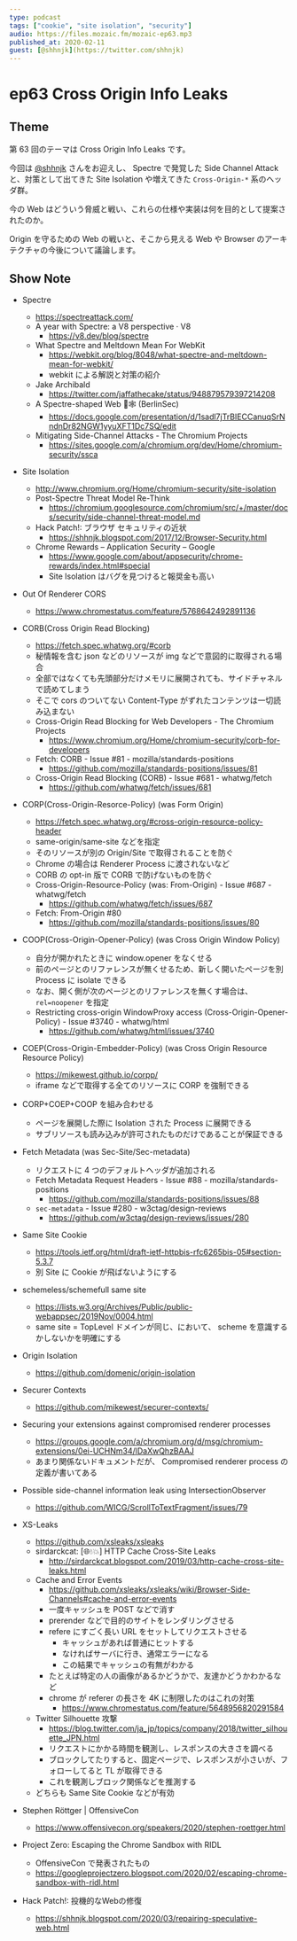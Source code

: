 ```yaml
---
type: podcast
tags: ["cookie", "site isolation", "security"]
audio: https://files.mozaic.fm/mozaic-ep63.mp3
published_at: 2020-02-11
guest: [@shhnjk](https://twitter.com/shhnjk)
---
```


# ep63 Cross Origin Info Leaks

## Theme

第 63 回のテーマは Cross Origin Info Leaks です。

今回は [@shhnjk](https://twitter.com/shhnjk) さんをお迎えし、 Spectre で発覚した Side Channel Attack と、対策として出てきた Site Isolation や増えてきた `Cross-Origin-*` 系のヘッダ群。

今の Web はどういう脅威と戦い、これらの仕様や実装は何を目的として提案されたのか。

Origin を守るための Web の戦いと、そこから見える Web や Browser のアーキテクチャの今後について議論します。


## Show Note

- Spectre
  - https://spectreattack.com/
  - A year with Spectre: a V8 perspective · V8
    - https://v8.dev/blog/spectre
  - What Spectre and Meltdown Mean For WebKit
    - https://webkit.org/blog/8048/what-spectre-and-meltdown-mean-for-webkit/
    - webkit による解説と対策の紹介
  - Jake Archibald
    - https://twitter.com/jaffathecake/status/948879579397214208
  - A Spectre-shaped Web 👻🕸 (BerlinSec)
    - https://docs.google.com/presentation/d/1sadl7jTrBIECCanuqSrNndnDr82NGW1yyuXFT1Dc7SQ/edit
  - Mitigating Side-Channel Attacks - The Chromium Projects
    - https://sites.google.com/a/chromium.org/dev/Home/chromium-security/ssca
- Site Isolation
  - http://www.chromium.org/Home/chromium-security/site-isolation
  - Post-Spectre Threat Model Re-Think
    - https://chromium.googlesource.com/chromium/src/+/master/docs/security/side-channel-threat-model.md
  - Hack Patch!: ブラウザ セキュリティの近状
    - https://shhnjk.blogspot.com/2017/12/Browser-Security.html
  - Chrome Rewards – Application Security – Google
    - https://www.google.com/about/appsecurity/chrome-rewards/index.html#special
    - Site Isolation はバグを見つけると報奨金も高い
- Out Of Renderer CORS
  - https://www.chromestatus.com/feature/5768642492891136
- CORB(Cross Origin Read Blocking)
  - https://fetch.spec.whatwg.org/#corb
  - 秘情報を含む json などのリソースが img などで意図的に取得される場合
  - 全部ではなくても先頭部分だけメモリに展開されても、サイドチャネルで読めてしまう
  - そこで cors のついてない Content-Type がずれたコンテンツは一切読み込まない
  - Cross-Origin Read Blocking for Web Developers - The Chromium Projects
    - https://www.chromium.org/Home/chromium-security/corb-for-developers
  - Fetch: CORB - Issue #81 - mozilla/standards-positions
    - https://github.com/mozilla/standards-positions/issues/81
  - Cross-Origin Read Blocking (CORB) - Issue #681 - whatwg/fetch
    - https://github.com/whatwg/fetch/issues/681
- CORP(Cross-Origin-Resorce-Policy) (was Form Origin)
  - https://fetch.spec.whatwg.org/#cross-origin-resource-policy-header
  - same-origin/same-site などを指定
  - そのリソースが別の Origin/Site で取得されることを防ぐ
  - Chrome の場合は Renderer Process に渡されないなど
  - CORB の opt-in 版で CORB で防げないものを防ぐ
  - Cross-Origin-Resource-Policy (was: From-Origin) - Issue #687 - whatwg/fetch
    - https://github.com/whatwg/fetch/issues/687
  - Fetch: From-Origin #80
    - https://github.com/mozilla/standards-positions/issues/80
- COOP(Cross-Origin-Opener-Policy) (was Cross Origin Window Policy)
  - 自分が開かれたときに window.opener をなくせる
  - 前のページとのリファレンスが無くせるため、新しく開いたページを別 Process に isolate できる
  - なお、開く側が次のページとのリファレンスを無くす場合は、 `rel=noopener` を指定
  - Restricting cross-origin WindowProxy access (Cross-Origin-Opener-Policy) - Issue #3740 - whatwg/html
    - https://github.com/whatwg/html/issues/3740
- COEP(Cross-Origin-Embedder-Policy) (was Cross Origin Resource Resource Policy)
  - https://mikewest.github.io/corpp/
  - iframe などで取得する全てのリソースに CORP を強制できる
- CORP+COEP+COOP を組み合わせる
  - ページを展開した際に Isolation された Process に展開できる
  - サブリソースも読み込みが許可されたものだけであることが保証できる

- Fetch Metadata (was Sec-Site/Sec-metadata)
  - リクエストに 4 つのデフォルトヘッダが追加される
  - Fetch Metadata Request Headers - Issue #88 - mozilla/standards-positions
    - https://github.com/mozilla/standards-positions/issues/88
  - `sec-metadata` - Issue #280 - w3ctag/design-reviews
    - https://github.com/w3ctag/design-reviews/issues/280
- Same Site Cookie
  - https://tools.ietf.org/html/draft-ietf-httpbis-rfc6265bis-05#section-5.3.7
  - 別 Site に Cookie が飛ばないようにする
- schemeless/schemefull same site
  - https://lists.w3.org/Archives/Public/public-webappsec/2019Nov/0004.html
  - same site = TopLevel ドメインが同じ、において、 scheme を意識するかしないかを明確にする
- Origin Isolation
  - https://github.com/domenic/origin-isolation
- Securer Contexts
  - https://github.com/mikewest/securer-contexts/
- Securing your extensions against compromised renderer processes
  - https://groups.google.com/a/chromium.org/d/msg/chromium-extensions/0ei-UCHNm34/lDaXwQhzBAAJ
  - あまり関係ないドキュメントだが、 Compromised renderer process の定義が書いてある
- Possible side-channel information leak using IntersectionObserver
  - https://github.com/WICG/ScrollToTextFragment/issues/79
- XS-Leaks
  - https://github.com/xsleaks/xsleaks
  - sirdarckcat: [🌐💧💥] HTTP Cache Cross-Site Leaks
    - http://sirdarckcat.blogspot.com/2019/03/http-cache-cross-site-leaks.html
  - Cache and Error Events
    - https://github.com/xsleaks/xsleaks/wiki/Browser-Side-Channels#cache-and-error-events
    - 一度キャッシュを POST などで消す
    - prerender などで目的のサイトをレンダリングさせる
    - refere にすごく長い URL をセットしてリクエストさせる
      - キャッシュがあれば普通にヒットする
      - なければサーバに行き、通常エラーになる
      - この結果でキャッシュの有無がわかる
    - たとえば特定の人の画像があるかどうかで、友達かどうかわかるなど
    - chrome が referer の長さを 4K に制限したのはこれの対策
      - https://www.chromestatus.com/feature/5648956820291584
  - Twitter Silhouette 攻撃
    - https://blog.twitter.com/ja_jp/topics/company/2018/twitter_silhouette_JPN.html
    - リクエストにかかる時間を観測し、レスポンスの大きさを調べる
    - ブロックしてたりすると、固定ページで、レスポンスが小さいが、フォローしてると TL が取得できる
    - これを観測しブロック関係などを推測する
  - どちらも Same Site Cookie などが有効
- Stephen Röttger | OffensiveCon
  - https://www.offensivecon.org/speakers/2020/stephen-roettger.html
- Project Zero: Escaping the Chrome Sandbox with RIDL
  - OffensiveCon で発表されたもの
  - https://googleprojectzero.blogspot.com/2020/02/escaping-chrome-sandbox-with-ridl.html
- Hack Patch!: 投機的なWebの修復
  - https://shhnjk.blogspot.com/2020/03/repairing-speculative-web.html

